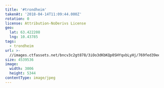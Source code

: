 ```yaml
---
title: '#trondheim'
takenAt: '2018-04-14T11:09:44.000Z'
rotation: 0
license: Attribution-NoDerivs License
geo:
  lat: 63.422208
  lng: 10.43785
tags:
  - trondheim
url: >-
  //images.ctfassets.net/bncv3c2gt878/3iOo3dKbKQp0SHYqxbLyHj/769fed39ee33fd09ec61a65c6e80b61b/trondheim_41447332242_o
size: 4539536
image:
  width: 3006
  height: 5344
contentType: image/jpeg
---
```



